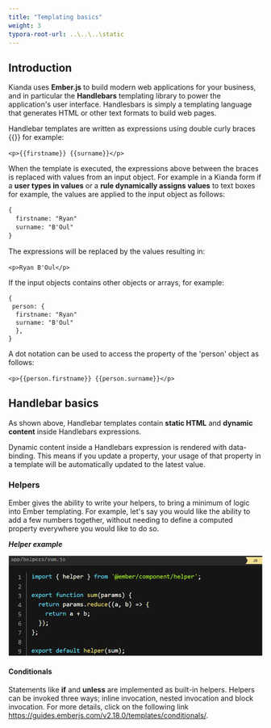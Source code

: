 ```yaml
---
title: "Templating basics"
weight: 3
typora-root-url: ..\..\..\static
---
```


## Introduction 

Kianda uses **Ember.js** to build modern web applications for your business, and in particular the **Handlebars** templating library to power the application's user interface. Handlesbars is simply a templating language that generates HTML or other text formats to build web pages. 

Handlebar templates are written as expressions using double curly braces {{}} for example:

`<p>{{firstname}} {{surname}}</p>`

When the template is executed, the expressions above between the braces is replaced with values from an input object. For example in a Kianda form if a **user types in values** or a **rule dynamically assigns values** to text boxes for example, the values are applied to the input object as follows:

```handlebars
{
  firstname: "Ryan"
  surname: "B'Oul"
}
```

The expressions will be replaced by the values resulting in:

`<p>Ryan B'Oul</p>`

If the input objects contains other objects or arrays, for example:

```
{
 person: {
  firstname: "Ryan"
  surname: "B'Oul"
  },
}
```

A dot notation can be used to access the property of the 'person' object as follows:

`<p>{{person.firstname}} {{person.surname}}</p>`



## Handlebar basics

As shown above, Handlebar templates contain **static HTML** and **dynamic content** inside Handlebars expressions.

Dynamic content inside a Handlebars expression is rendered with data-binding. This means if you update a property, your usage of that property in a template will be automatically updated to the latest value.

### Helpers 

Ember gives the ability to write your helpers, to bring a minimum of logic into Ember templating. For example, let's say you would like the ability to add a few numbers together, without needing to define a computed property everywhere you would like to do so.

***Helper example***

![Helpers](/images/write-our-own-helpers.png)

#### Conditionals

Statements like **if** and **unless** are implemented as built-in helpers. Helpers can be invoked three ways; inline invocation, nested invocation and block invocation. For more details, click on the following link https://guides.emberjs.com/v2.18.0/templates/conditionals/.
